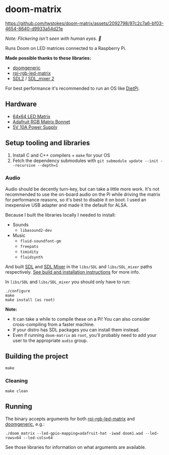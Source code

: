 # doom-matrix


https://github.com/twstokes/doom-matrix/assets/2092798/97c2c7a6-bf03-4654-8640-d9933a54d21e


_Note: Flickering isn't seen with human eyes. 👀_


Runs Doom on LED matrices connected to a Raspberry Pi.

**Made possible thanks to these libraries:**
- [doomgeneric](https://github.com/ozkl/doomgeneric)
- [rpi-rgb-led-matrix](https://github.com/hzeller/rpi-rgb-led-matrix)
- [SDL2](https://github.com/libsdl-org/SDL) / [SDL_mixer 2](https://github.com/libsdl-org/SDL_mixer)

For best performance it's recommended to run an OS like [DietPi](https://dietpi.com/).

## Hardware
- [64x64 LED Matrix](https://www.adafruit.com/product/4732)
- [Adafruit RGB Matrix Bonnet](https://www.adafruit.com/product/3211)
- [5V 10A Power Supply](https://www.adafruit.com/product/658)

## Setup tooling and libraries

1. Install C and C++ compilers + `make` for your OS
1. Fetch the dependency submodules with `git submodule update --init --recursive --depth=1`

### Audio

Audio should be decently turn-key, but can take a little more work. It's not recommended to use the on-board audio on the Pi while driving the matrix for performance reasons, so it's best to disable it on boot. I used an inexpensive USB adapter and made it the default for ALSA.

Because I built the libraries locally I needed to install:
- Sounds
  - `libasound2-dev`
- Music
  - `fluid-soundfont-gm`
  - `freepats`
  - `timidity`
  - `fluidsynth`

And built [SDL](https://github.com/libsdl-org/SDL) and [SDL Mixer](https://github.com/libsdl-org/SDL_mixer) in the `libs/SDL` and `libs/SDL_mixer` paths respectively. [See build and installation instructions](https://wiki.libsdl.org/SDL2/Installation) for more info.

In `libs/SDL` and `libs/SDL_mixer` you should only have to run:
```
./configure
make
make install (as root)
```

**Note:** 
- It can take a while to compile these on a Pi! You can also consider cross-compiling from a faster machine.
- If your distro has SDL packages you can install them instead.
- Even if running `doom-matrix` as `root`, you'll probably need to add your user to the appropriate `audio` group.

## Building the project

`make`

### Cleaning

`make clean`

## Running

The binary accepts arguments for both [rpi-rgb-led-matrix](https://github.com/hzeller/rpi-rgb-led-matrix/tree/master) and [doomgeneric](https://github.com/ozkl/doomgeneric), e.g.:

`./doom_matrix --led-gpio-mapping=adafruit-hat -iwad doom1.wad --led-rows=64 --led-cols=64`

See those libraries for information on what arguments are available.
